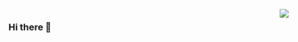 <img align="right" src="https://github-readme-stats.vercel.app/api?username=Limiandy&show_icons=true&icon_color=CE1D2D&text_color=718096&bg_color=ffffff&hide_title=true" />

### Hi there 👋

<!--
**Limiandy/Limiandy** is a ✨ _special_ ✨ repository because its `README.md` (this file) appears on your GitHub profile.

Here are some ideas to get you started:

- 🔭 I’m currently working on ...
- 🌱 I’m currently learning ...
- 👯 I’m looking to collaborate on ...
- 🤔 I’m looking for help with ...
- 💬 Ask me about ...
- 📫 How to reach me: ...
- 😄 Pronouns: ...
- ⚡ Fun fact: ...
-->
